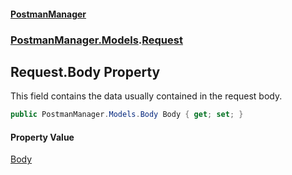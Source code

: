 #### [PostmanManager](PostmanManager.md 'PostmanManager')
### [PostmanManager.Models](PostmanManager.md#PostmanManager.Models 'PostmanManager.Models').[Request](PostmanManager.md#PostmanManager.Models.Request 'PostmanManager.Models.Request')

## Request.Body Property

This field contains the data usually contained in the request body.

```csharp
public PostmanManager.Models.Body Body { get; set; }
```

#### Property Value
[Body](PostmanManager.md#PostmanManager.Models.Body 'PostmanManager.Models.Body')